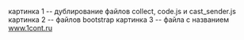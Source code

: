 картинка 1 -- дублирование файлов collect, code.js и cast_sender.js
картинка 2 -- файлов bootstrap
картинка 3 -- файла с названием www.1cont.ru